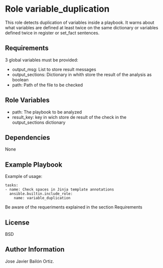 Role variable_duplication
=========

This role detects duplication of variables inside a playbook. It warns about what variables are defined at least twice on the same dictionary or
variables defined twice in register or set_fact sentences.

Requirements
------------

3 global variables must be provided:
  - output_msg: List to store result messages
  - output_sections: Dictionary in whith store the result of the analysis as boolean
  - path: Path of the file to be checked

Role Variables
--------------

  - path: The playbook to be analyzed
  - result_key: key in wich store de result of the check in the output_sections dictionary

  
Dependencies
------------

None

Example Playbook
----------------

Example of usage:

    tasks:
    - name: Check spaces in Jinja template annotations
      ansible.builtin.include_role:
        name: variable_duplication

Be aware of the requeriments explained in the section Requirements

License
-------

BSD

Author Information
------------------

Jose Javier Bailón Ortiz.
